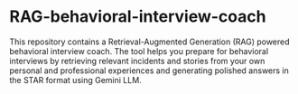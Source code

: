 # RAG-behavioral-interview-coach
This repository contains a Retrieval-Augmented Generation (RAG) powered behavioral interview coach. The tool helps you prepare for behavioral interviews by retrieving relevant incidents and stories from your own personal and professional experiences and generating polished answers in the STAR format using Gemini LLM.
